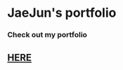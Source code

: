 <h1> JaeJun's portfolio </h1>
<h3> Check out my portfolio</h3>
<h2><a href="https://jaejuna.github.io/Portfolio/">HERE</a><h2>



